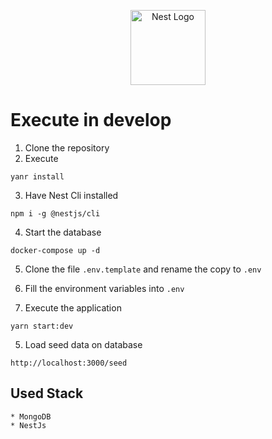 <p align="center">
  <a href="http://nestjs.com/" target="blank"><img src="https://nestjs.com/img/logo-small.svg" width="120" alt="Nest Logo" /></a>
</p>

# Execute in develop

  1. Clone the repository
  2. Execute
  ```
  yanr install
  ```
  3. Have Nest Cli installed
  ```
  npm i -g @nestjs/cli
  ```
  4. Start the database
  ```
  docker-compose up -d
  ```
  5. Clone the file ```.env.template``` and rename the copy to ```.env```

  6. Fill the environment variables into ```.env```

  7. Execute the application 
  ```
  yarn start:dev
  ```

  5. Load seed data on database
  ```
  http://localhost:3000/seed
  ```
  ## Used Stack
    * MongoDB
    * NestJs 